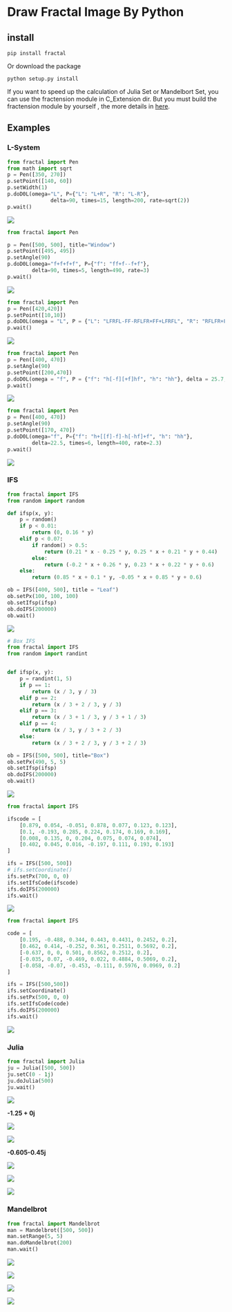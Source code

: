 # Draw  Fractal Image By Python

## install 

`pip install fractal`

Or download the package

`python setup.py install`

If you want to speed up the calculation of Julia Set or Mandelbort Set, you can use the fractension module in C_Extension dir. But you must build the fractension module by yourself , the more details in [here](C_Extension/readme).

## Examples

### L-System



```python
from fractal import Pen
from math import sqrt
p = Pen([350, 270])
p.setPoint([140, 60])
p.setWidth(1)
p.doD0L(omega="L", P={"L": "L+R", "R": "L-R"},
              delta=90, times=15, length=200, rate=sqrt(2))
p.wait()
```

![](fenxing_images/dragon.jpg)

```python
from fractal import Pen

p = Pen([500, 500], title="Window")
p.setPoint([495, 495])
p.setAngle(90)
p.doD0L(omega="f+f+f+f", P={"f": "ff+f--f+f"},
        delta=90, times=5, length=490, rate=3)
p.wait()
```

![](fenxing_images/Window.jpg)

```python
from fractal import Pen
p = Pen([420,420])
p.setPoint([10,10])
p.doD0L(omega = "L", P = {"L": "LFRFL-FF-RFLFR+FF+LFRFL", "R": "RFLFR+FF+LFRFL-FF-RFLFR"}, delta =  90, times = 4, length = 200 , rate = 3)
p.wait()
```

![](fenxing_images/fass2.jpg)

```python
from fractal import Pen
p = Pen([400, 470])
p.setAngle(90)
p.setPoint([200,470])
p.doD0L(omega = "f", P = {"f": "h[-f][+f]hf", "h": "hh"}, delta = 25.7, times = 7, length = 400, rate = 2.17)
p.wait()
```

![](fenxing_images/tree4.jpg)

```python
from fractal import Pen
p = Pen([400, 470])
p.setAngle(90)
p.setPoint([170, 470])
p.doD0L(omega="f", P={"f": "h+[[f]-f]-h[-hf]+f", "h": "hh"},
        delta=22.5, times=6, length=400, rate=2.3)
p.wait()
```

![](fenxing_images/tree5.jpg)

### IFS

```python
from fractal import IFS
from random import random

def ifsp(x, y):
    p = random()
    if p < 0.01:
        return (0, 0.16 * y)
    elif p < 0.07:
        if random() > 0.5:
            return (0.21 * x - 0.25 * y, 0.25 * x + 0.21 * y + 0.44)
        else:
            return (-0.2 * x + 0.26 * y, 0.23 * x + 0.22 * y + 0.6)
    else:
        return (0.85 * x + 0.1 * y, -0.05 * x + 0.85 * y + 0.6)

ob = IFS([400, 500], title = "Leaf")
ob.setPx(100, 100, 100)
ob.setIfsp(ifsp)
ob.doIFS(200000)
ob.wait()
```

![](fenxing_images/ifern.jpg)

```python
# Box IFS
from fractal import IFS
from random import randint


def ifsp(x, y):
    p = randint(1, 5)
    if p == 1:
        return (x / 3, y / 3)
    elif p == 2:
        return (x / 3 + 2 / 3, y / 3)
    elif p == 3:
        return (x / 3 + 1 / 3, y / 3 + 1 / 3)
    elif p == 4:
        return (x / 3, y / 3 + 2 / 3)
    else:
        return (x / 3 + 2 / 3, y / 3 + 2 / 3)

ob = IFS([500, 500], title="Box")
ob.setPx(490, 5, 5)
ob.setIfsp(ifsp)
ob.doIFS(200000)
ob.wait()
```

![](fenxing_images/ibox.jpg)

```python
from fractal import IFS

ifscode = [
    [0.879, 0.054, -0.051, 0.878, 0.077, 0.123, 0.123],
    [0.1, -0.193, 0.285, 0.224, 0.174, 0.169, 0.169],
    [0.008, 0.135, 0, 0.204, 0.075, 0.074, 0.074],
    [0.402, 0.045, 0.016, -0.197, 0.111, 0.193, 0.193]
]

ifs = IFS([500, 500])
# ifs.setCoordinate()
ifs.setPx(700, 0, 0)
ifs.setIfsCode(ifscode)
ifs.doIFS(200000)
ifs.wait()
```

![](fenxing_images/leaf.jpg)

```python
from fractal import IFS

code = [
    [0.195, -0.488, 0.344, 0.443, 0.4431, 0.2452, 0.2],
    [0.462, 0.414, -0.252, 0.361, 0.2511, 0.5692, 0.2],
    [-0.637, 0, 0, 0.501, 0.8562, 0.2512, 0.2],
    [-0.035, 0.07, -0.469, 0.022, 0.4884, 0.5069, 0.2],
    [-0.058, -0.07, -0.453, -0.111, 0.5976, 0.0969, 0.2]
]

ifs = IFS([500,500])
ifs.setCoordinate()
ifs.setPx(500, 0, 0)
ifs.setIfsCode(code)
ifs.doIFS(200000)
ifs.wait()
```

![](fenxing_images/itree.jpg)



### Julia

```python
from fractal import Julia
ju = Julia([500, 500])
ju.setC(0 - 1j)
ju.doJulia(500)
ju.wait()
```

![](fenxing_images/ju2.jpg)

**-1.25 + 0j**

![](fenxing_images/ju6.jpg)

![](fenxing_images/ju62.jpg)



**-0.605-0.45j**

![](fenxing_images/(-0.605-0.45j)1.jpg)

![](fenxing_images/(-0.605-0.45j)2.jpg)

![](fenxing_images/(-0.605-0.45j)3.jpg)

### Mandelbrot



```python
from fractal import Mandelbrot
man = Mandelbrot([500, 500])
man.setRange(5, 5)
man.doMandelbrot(200)
man.wait()
```

![](fenxing_images/mandelbrot.jpg)

![](fenxing_images/mandelbrot2.jpg)

![](fenxing_images/mandelbrot3.jpg)

![](fenxing_images/mandelbrot4.jpg)



